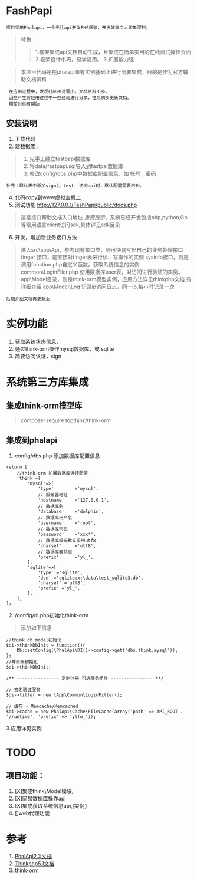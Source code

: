 # FashPapi

`项目采用Phalapi，一个专注api开发PHP框架，开发效率令人印象深刻; `


> 特色： 
>>  1.框架集成api文档自动生成，且集成在简单实用的在线测试操作介面
>>  2.框架设计小巧，易学易用。
>>  3.扩展能力强 

> 本项目代码是在phalapi原有实例基础上进行简要集成，目的是作为官方辅助文档资料


``` 
 在应用过程中，发现社区相对弱小，文档资料不多。
 因些产生将应用过程中一些经验进行分享，往后初步更新文档。
 期望对你有帮助
```

## 安装说明

1. 下载代码
2. 建数据库， 

> 1. 先手工建立fastpapi数据库
> 2. 将data/fastpapi.sql导入到fastpai数据库
> 3. 修改config\dbs.php中数据库配置信息，如 帐号，密码

```
补充：默认表中添加sign为 test  访问api时，默认配置需要用到。
```
4. 代码copy到www虚拟主机上
5. 测试功能 http://127.0.0.1/FashPapi/public/docs.php

> 这是接口帮助文档入口地址
> *重要提示*，系统已经开发包括php,python,Go等常用语言client访问sdk,具体详见sdk目录

6. 开发，增加新业务接口方法 

> 进入src\app\Api，参考现有接口类，则可快速写出自己的业务处理接口
> finger 接口，是直接对finger表进行读、写操作的实例
> sysinfo接口，则是调用function.php自定义函数，获取系统信息的实例
> common\LoginFiler.php 使用数据库user表，对访问进行验证的实例。
> app\Model目录，则是think-orm模型实例，应用方法详见thinkphp文档,有详细介绍
> app\Model\Log 记录ip访问日志，同一ip,每小时记录一次


`后期介绍文档再更新上`


# 实例功能

1. 获取系统状态信息，
2. 通过think-orm操作mysql数据库，或 sqlite
3. 简要访问认证，sign

# 系统第三方库集成

## 集成think-orm模型库 
    
> composer require topthink/think-orm

## 集成到phalapi

1.  config/dbs.php 添加数据库配置信息

```
return [
	//think-orm 扩展数据库连接配置 
    'think'=[
        'mysql'=>[
            'type'        ='mysql',
            // 服务器地址
            'hostname'    ='127.0.0.1',
            // 数据库名
            'database'    ='dolphin',
            // 数据库用户名
            'username'    ='root',
            // 数据库密码
            'password'    ='xxx*',
            // 数据库编码默认采用utf8
            'charset'     ='utf8',
            // 数据库表前缀
            'prefix'      ='yl_',
        ],
        'sqlite'=>[
            'type' ='sqlite',
            'dsn' ='sqlite:x:\data\test_sqlite3.db',
            'charset' ='utf8',
            'prefix' ='yl_',
        ],
    ],
];
```

2. /config/di.php初始化think-orm

> 添加如下信息

```
//think db model初始化
$di->thinkDbInit = function(){
	Db::setConfig(\PhalApi\DI()->config->get('dbs.think.mysql'));
};
//并直接初始化
$di->thinkDbInit;

/** ---------------- 定制注册 可选服务组件 ---------------- **/

// 签名验证服务
$di->filter = new \App\Common\LoginFilter();

// 缓存 - Memcache/Memcached
$di->cache = new PhalApi\Cache\FileCache(array('path' => API_ROOT . '/runtime', 'prefix' => 'ylfw_'));

```
3.应用详见实例 


# TODO

## 项目功能：
	
1. [X]集成think\Model模块;
2. [X]简易数据库操作api
3. [X]集成获取系统信息api,[实例】
4. []web代理功能




# 参考

1. [PhalApi2.X文档](http://docs.phalapi.net/#/v2.0/)
2. [Thinkphp5.1文档](https://www.kancloud.cn/manual/thinkphp5_1)
3. [think-orm](https://packagist.org/packages/topthink/think-orm)